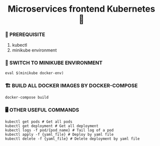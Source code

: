 <h1 align="center">Microservices frontend Kubernetes 👋</h1>

### 🚀 PREREQUISITE
1. kubectl
2. minikube environment

### 🧊 SWITCH TO MINIKUBE ENVIRONMENT
```shell
eval $(minikube docker-env)
```

### 🏗 BUILD ALL DOCKER IMAGES BY DOCKER-COMPOSE
```shell
docker-compose build
```
### 🖥 OTHER USEFUL COMMANDS

```shell
kubectl get pods # Get all pods
kubectl get deployment # Get all deployment
kubectl logs -f pod/{pod_name} # Tail log of a pod
kubectl apply -f {yaml_file} # Deploy by yaml file
kubectl delete -f {yaml_file} # Delete deployment by yaml file
```
